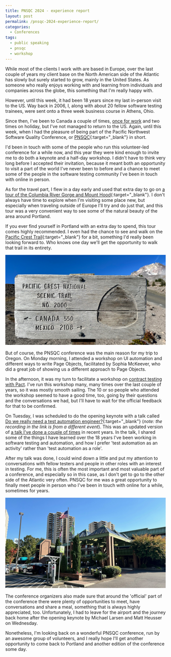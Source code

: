 ```yaml
---
title: PNSQC 2024 - experience report 
layout: post
permalink: /pnsqc-2024-experience-report/
categories:
  - Conferences
tags:
  - public speaking
  - pnsqc
  - workshop
---
```

While most of the clients I work with are based in Europe, over the last couple of years my client base on the North American side of the Atlantic has slowly but surely started to grow, mainly in the United States. As someone who really enjoys working with and learning from individuals and companies across the globe, this something that I'm really happy with.

However, until this week, it had been 18 years since my last in-person visit to the US. Way back in 2006, I, along with about 20 fellow software testing trainees, were sent onto a three week business course in Athens, Ohio.

Since then, I've been to Canada a couple of times, [once for work](/targeting-quality-2023-experience-report/) and two times on holiday, but I've not managed to return to the US. Again, until this week, when I had the pleasure of being part of the Pacific Northwest Software Quality Conference, or [PNSQC](https://www.pnsqc.org/){:target="_blank"} in short.

I'd been in touch with some of the people who run this volunteer-led conference for a while now, and this year they were kind enough to invite me to do both a keynote and a half-day workshop. I didn't have to think very long before I accepted their invitation, because it meant both an opportunity to visit a part of the world I've never been to before and a chance to meet some of the people in the software testing community I've been in touch with online in person.

As for the travel part, I flew in a day early and used that extra day to go on [a tour of the Columbia River Gorge and Mount Hood](https://infiniteoregontours.com/full-day-gorge-waterfalls-mount-hood-tour){:target="_blank"}. I don't always have time to explore when I'm visiting some place new, but especially when traveling outside of Europe I'll try and do just that, and this tour was a very convenient way to see some of the natural beauty of the area around Portland.

If you ever find yourself in Portland with an extra day to spend, this tour comes highly recommended. I even had the chance to see and walk on the [Pacific Crest Trail](https://en.wikipedia.org/wiki/Pacific_Crest_Trail){:target="_blank"} for a bit, something I'd really been looking forward to. Who knows one day we'll get the opportunity to walk that trail in its entirety.

![pnsqc_pct](/images/blog/pnsqc_pct.jpg "A sign depicting you're on the PCT, with the distance to the Canada and Mexico borders")

But of course, the PNSQC conference was the main reason for my trip to Oregon. On Monday morning, I attended a workshop on UI automation and different ways to write Page Objects, facilitated by Sophia McKeever, who did a great job of showing us a different approach to Page Objects.

In the afternoon, it was my turn to facilitate a workshop on [contract testing with Pact](/training/contract-testing/). I've run this workshop many, many times over the last couple of years, so it was mostly smooth sailing. The 10 or so people who attended the workshop seemed to have a good time, too, going by their questions and the conversations we had, but I'll have to wait for the official feedback for that to be confirmed.

On Tuesday, I was scheduled to do the opening keynote with a talk called [Do we really need a test automation engineer?](https://www.youtube.com/watch?v=w6tmdXBKsew){:target="_blank"} (_note: the recording in the link is from a different event_). This was an updated version of [a talk I've done a couple of times](/do-we-really-need-a-test-automation-engineer/) in recent years. In the talk, I shared some of the things I have learned over the 18 years I've been working in software testing and automation, and how I prefer 'test automation as an activity' rather than 'test automation as a role'.

After my talk was done, I could wind down a little and put my attention to conversations with fellow testers and people in other roles with an interest in testing. For me, this is often the most important and most valuable part of a conference, and especially so in this case, as I don't get to go to the other side of the Atlantic very often. PNSQC for me was a great opportunity to finally meet people in person who I've been in touch with online for a while, sometimes for years.

![pnsqc_venue](/images/blog/pnsqc_venue.jpg "The University Place Hotel and Conference Center, which was the venue for PNSQC 2024")

The conference organizers also made sure that around the 'official' part of the conference there were plenty of opportunities to meet, have conversations and share a meal, something that is always highly appreciated, too. Unfortunately, I had to leave for the airport and the journey back home after the opening keynote by Michael Larsen and Matt Heusser on Wednesday.

Nonetheless, I'm looking back on a wonderful PNSQC conference, run by an awesome group of volunteers, and I really hope I'll get another opportunity to come back to Portland and another edition of the conference some day.
